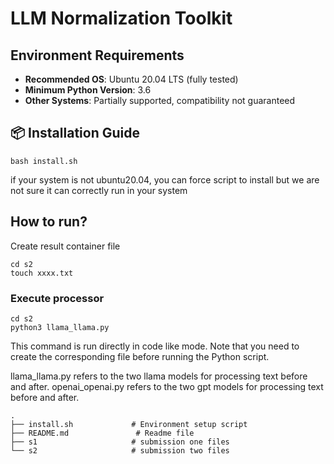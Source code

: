 
# LLM Normalization Toolkit

## Environment Requirements
- **Recommended OS**: Ubuntu 20.04 LTS (fully tested)
- **Minimum Python Version**: 3.6
- **Other Systems**: Partially supported, compatibility not guaranteed

## 📦 Installation Guide
    bash install.sh
if your system is not ubuntu20.04, you can force script to install but we are not sure it can correctly run in your system

## How to run?

Create result container file

    cd s2 
    touch xxxx.txt

### Execute processor

    cd s2
    python3 llama_llama.py

This command is run directly in code like mode. Note that you need to create the corresponding file before running the Python script.

llama_llama.py refers to the two llama models for processing text before and after. openai_openai.py refers to the two gpt models for processing text before and after.

    .
    ├── install.sh             # Environment setup script
    ├── README.md               # Readme file
    ├── s1                     # submission one files
    └── s2                     # submission two files
